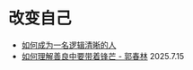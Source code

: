 # 改变自己

- [如何成为一名逻辑清晰的人](./2025/logical-person.md)
- [如何理解善良中要带着锋芒 - 郭春林](./2025/250715.md) 2025.7.15
